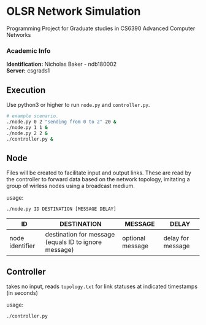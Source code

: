 # OLSR Network Simulation
Programming Project for Graduate studies in CS6390 Advanced Computer Networks

### Academic Info
**Identification:** Nicholas Baker - ndb180002 <br>
**Server:** csgrads1

## Execution
Use python3 or higher to run `node.py` and `controller.py`.

```bash
# example scenario.
./node.py 0 2 "sending from 0 to 2" 20 &
./node.py 1 1 &
./node.py 2 2 &
./controller.py &
```

## Node
Files will be created to facilitate input and output links.
These are read by the controller to forward data based on the network topology, imitating a group of wirless nodes using a broadcast medium.

usage:
```bash
./node.py ID DESTINATION [MESSAGE DELAY]
```
| ID | DESTINATION | MESSAGE | DELAY |
|----|-------------|---------|-------|
| node identifier | destination for message (equals ID to ignore message) | optional message | delay for message |


## Controller
takes no input, reads `topology.txt` for link statuses at indicated timestamps (in seconds)

usage:
```bash
./controller.py
```